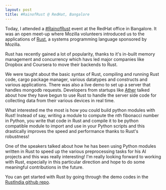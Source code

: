 ```yaml
---
layout: post
title: #RainofRust @ RedHat, Bangalore
---
```



Today, I attended a [#RainofRust](https://blog.mozillaindia.org/1932) event at the RedHat office in Bangalore. It was an open meet-up where Mozilla volunteers introduced us to the applications of [Rust](https://www.rust-lang.org/), a systems programming language sponsored by Mozilla.

Rust has recently gained a lot of popularity, thanks to it's in-built memory management and concurrency which havs led major companies like Dropbox and Coursera to move their backends to Rust.

We were taught about the basic syntax of Rust, compiling and running Rust code, cargo package manager, various datatypes and constructs and various applications. There was also a live demo to set up a server that handles mongodb requests. Developers from startups like [Ather](https://www.atherenergy.com/) talked about how they have begun to use Rust to handle the server side code for collecting data from their various devices in real time.

What interested me the most is how you could build python modules with Rust! Instead of say, writing a module to compute the nth fibonacci number in Python, you write that code in Rust and compile it to be python compatible module to import and use in your Python scripts and this drastically improves the speed and performance thanks to Rust's robustness!

One of the speakers talked about how he has been using Python modules written in Rust to speed up the various preprocessing tasks for his AI projects and this was really interesting! I'm really looking forward to working with Rust, especially in this particular direction and hope to do some meaningful contributions in the future. 

You can get started with Rust by going through the demo codes in the [RustIndia github repo](https://github.com/MozillaIndia/RustIndia).